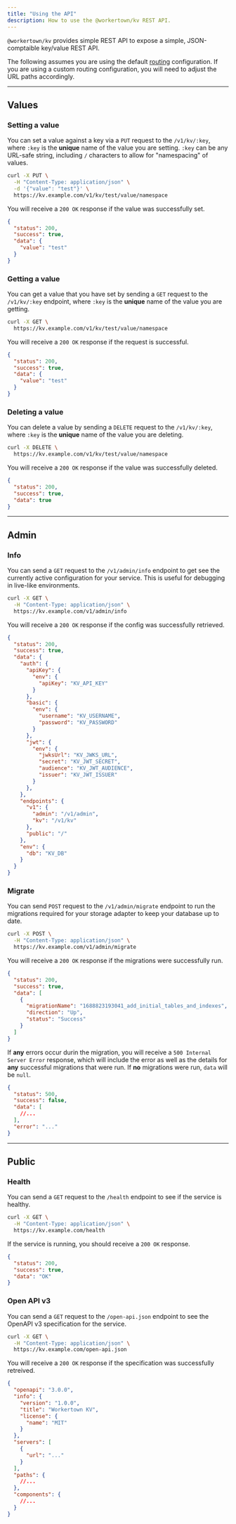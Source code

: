 ```yaml
---
title: "Using the API"
description: How to use the @workertown/kv REST API.
---
```


`@workertown/kv` provides simple REST API to expose a simple, JSON-comptaible
key/value REST API.

The following assumes you are using the default
[routing](/docs/core-concepts/routing) configuration. If you are using a custom
routing configuration, you will need to adjust the URL paths accordingly.

---

## Values

### Setting a value

You can set a value against a key via a `PUT` request to the `/v1/kv/:key`,
where `:key` is the **unique** name of the value you are setting. `:key` can be
any URL-safe string, including `/` characters to allow for "namespacing" of
values.

```bash
curl -X PUT \
  -H "Content-Type: application/json" \
  -d '{"value": "test"}' \
  https://kv.example.com/v1/kv/test/value/namespace
```

You will receive a `200 OK` response if the value was successfully set.

```json
{
  "status": 200,
  "success": true,
  "data": {
    "value": "test"
  }
}
```

### Getting a value

You can get a value that you have set by sending a `GET` request to the
`/v1/kv/:key` endpoint, where `:key` is the **unique** name of the value you are
getting.

```bash
curl -X GET \
  https://kv.example.com/v1/kv/test/value/namespace
```

You will receive a `200 OK` response if the request is successful.

```json
{
  "status": 200,
  "success": true,
  "data": {
    "value": "test"
  }
}
```

### Deleting a value

You can delete a value by sending a `DELETE` request to the `/v1/kv/:key`,
where `:key` is the **unique** name of the value you are deleting.

```bash
curl -X DELETE \
  https://kv.example.com/v1/kv/test/value/namespace
```

You will receive a `200 OK` response if the value was successfully deleted.

```json
{
  "status": 200,
  "success": true,
  "data": true
}
```
---

## Admin

### Info

You can send a `GET` request to the `/v1/admin/info` endpoint to get see the
currently active configuration for your service. This is useful for debugging in
live-like environments.

```bash
curl -X GET \
  -H "Content-Type: application/json" \
  https://kv.example.com/v1/admin/info
```

You will receive a `200 OK` response if the config was successfully retrieved.

```json
{
  "status": 200,
  "success": true,
  "data": {
    "auth": {
      "apiKey": {
        "env": {
          "apiKey": "KV_API_KEY"
        }
      },
      "basic": {
        "env": {
          "username": "KV_USERNAME",
          "password": "KV_PASSWORD"
        }
      },
      "jwt": {
        "env": {
          "jwksUrl": "KV_JWKS_URL",
          "secret": "KV_JWT_SECRET",
          "audience": "KV_JWT_AUDIENCE",
          "issuer": "KV_JWT_ISSUER"
        }
      },
    },
    "endpoints": {
      "v1": {
        "admin": "/v1/admin",
        "kv": "/v1/kv"
      },
      "public": "/"
    },
    "env": {
      "db": "KV_DB"
    }
  }
}
```

### Migrate

You can send `POST` request to the `/v1/admin/migrate` endpoint to run the
migrations required for your storage adapter to keep your database up to date.

```bash
curl -X POST \
  -H "Content-Type: application/json" \
  https://kv.example.com/v1/admin/migrate
```

You will receive a `200 OK` response if the migrations were successfully run.

```json
{
  "status": 200,
  "success": true,
  "data": [
    {
      "migrationName": "1688823193041_add_initial_tables_and_indexes",
      "direction": "Up",
      "status": "Success"
    }
  ]
}
```

If **any** errors occur durin the migration, you will receive a `500 Internal
Server Error` response, which will include the error as well as the details for
**any** successful migrations that were run. If **no** migrations were run,
`data` will be `null`.

```json
{
  "status": 500,
  "success": false,
  "data": [
    //...
  ],
  "error": "..."
}
```

---

## Public 

### Health

You can send a `GET` request to the `/health` endpoint to see if the service is
healthy.

```bash
curl -X GET \
  -H "Content-Type: application/json" \
  https://kv.example.com/health
```

If the service is running, you should receive a `200 OK` response.

```json
{
  "status": 200,
  "success": true,
  "data": "OK"
}
```

### Open API v3

You can send a `GET` request to the `/open-api.json` endpoint to see the OpenAPI
v3 specification for the service.

```bash
curl -X GET \
  -H "Content-Type: application/json" \
  https://kv.example.com/open-api.json
```

You will receive a `200 OK` response if the specification was successfully
retreived.

```json
{
  "openapi": "3.0.0",
  "info": {
    "version": "1.0.0",
    "title": "Workertown KV",
    "license": {
      "name": "MIT"
    }
  },
  "servers": [
    {
      "url": "..."
    }
  ],
  "paths": {
    //...
  },
  "components": {
    //...
  }
}
```
